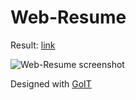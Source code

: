 # Web-Resume

Result:  [link](https://cheery-lamington-818ca9.netlify.app/)

![Web-Resume screenshot](https://iili.io/JdFcN6B.png "Web-Resume")

Designed with [GoIT](https://goit.global/ph/)
